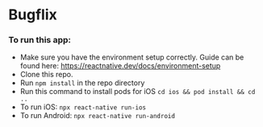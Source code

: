 # Bugflix

### To run this app:

- Make sure you have the environment setup correctly. Guide can be found here: https://reactnative.dev/docs/environment-setup
- Clone this repo.
- Run `npm install` in the repo directory
- Run this command to install pods for iOS `cd ios && pod install && cd ..`
- To run iOS: `npx react-native run-ios`
- To run Android: `npx react-native run-android`
